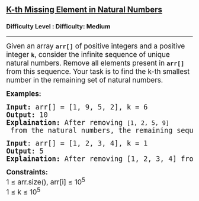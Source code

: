 <h2><a href="https://www.geeksforgeeks.org/problems/k-th-missing-element-in-natural-numbers/1">K-th Missing Element in Natural Numbers</a></h2><h3>Difficulty Level : Difficulty: Medium</h3><hr><div class="problems_problem_content__Xm_eO"><p><span style="font-size: 14pt;">Given an array <strong><code data-start="108" data-end="115">arr[]</code></strong> of positive integers and a positive integer <strong><code data-start="160" data-end="163">k</code></strong>, consider the infinite sequence of unique natural numbers. Remove all elements present in <strong><code data-start="247" data-end="254" data-is-only-node="">arr[]</code></strong> from this sequence. Your task is to find the k-th smallest number in the remaining set of natural numbers.&nbsp;<strong><br></strong></span></p>
<p><span style="font-size: 14pt;"><strong>Examples:</strong></span></p>
<pre><span style="font-size: 14pt;"><strong>Input: </strong>arr[] = [1, 9, 5, 2], k = 6<strong><br>Output: </strong>10<strong><br>Explaination:&nbsp;</strong>After removing <code data-start="34" data-end="48">[1, 2, 5, 9]</code> from the natural numbers, the remaining sequence is: 3, 4, 6, 7, 8, 10, 11, .... and so on. The 6th number in this sequence is <strong data-start="166" data-end="172">10</strong>, so the answer is <code data-start="191" data-end="195">10</code></span></pre>
<pre><span style="font-size: 14pt;"><strong>Input</strong>: arr[] = [1, 2, 3, 4], k = 1<br><strong>Output</strong>: 5<br><strong>Explaination:</strong> After removing [1, 2, 3, 4] from the natural numbers, the remaining sequence is : 5, 6, 7, .... and so on. The 1st number in the sequence is <strong>5</strong>, so the answer is 5.<br></span></pre>
<p><span style="font-size: 14pt;"><strong>Constraints:<br></strong>1 ≤ arr.size(), arr[i] ≤ 10<sup>5</sup><br>1 ≤ k ≤ 10<sup>5</sup><br></span></p></div>